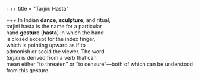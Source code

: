 +++
title = "Tarjini Hasta"

+++
In Indian **dance**, **sculpture**, and ritual,  
tarjini hasta is the name for a particular  
hand **gesture** (**hasta**) in which the hand  
is closed except for the index finger,  
which is pointing upward as if to  
admonish or scold the viewer. The word  
*tarjini* is derived from a verb that can  
mean either “to threaten” or “to censure”—both of which can be understood  
from this gesture.